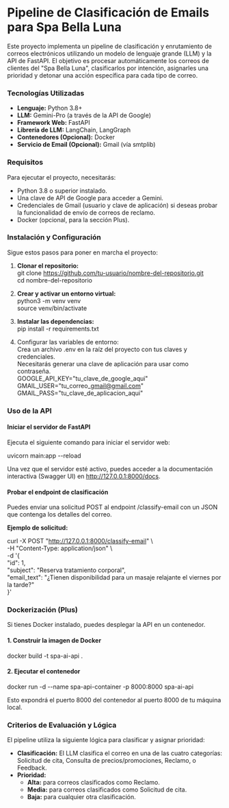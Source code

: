 # **Pipeline de Clasificación de Emails para Spa Bella Luna**

Este proyecto implementa un pipeline de clasificación y enrutamiento de correos electrónicos utilizando un modelo de lenguaje grande (LLM) y la API de FastAPI. El objetivo es procesar automáticamente los correos de clientes del "Spa Bella Luna", clasificarlos por intención, asignarles una prioridad y detonar una acción específica para cada tipo de correo.

### **Tecnologías Utilizadas**

* **Lenguaje:** Python 3.8+  
* **LLM:** Gemini-Pro (a través de la API de Google)  
* **Framework Web:** FastAPI  
* **Librería de LLM:** LangChain, LangGraph  
* **Contenedores (Opcional):** Docker  
* **Servicio de Email (Opcional):** Gmail (vía smtplib)

### **Requisitos**

Para ejecutar el proyecto, necesitarás:

* Python 3.8 o superior instalado.  
* Una clave de API de Google para acceder a Gemini.  
* Credenciales de Gmail (usuario y clave de aplicación) si deseas probar la funcionalidad de envío de correos de reclamo.  
* Docker (opcional, para la sección Plus).

### **Instalación y Configuración**

Sigue estos pasos para poner en marcha el proyecto:

1. **Clonar el repositorio:**  
   git clone https://github.com/tu-usuario/nombre-del-repositorio.git  
   cd nombre-del-repositorio

2. **Crear y activar un entorno virtual:**  
   python3 \-m venv venv  
   source venv/bin/activate

3. **Instalar las dependencias:**  
   pip install \-r requirements.txt

4. Configurar las variables de entorno:  
   Crea un archivo .env en la raíz del proyecto con tus claves y credenciales.  
   Necesitarás generar una clave de aplicación para usar como contraseña.  
   GOOGLE\_API\_KEY="tu\_clave\_de\_google\_aqui"  
   GMAIL\_USER="tu\_correo\_gmail@gmail.com"  
   GMAIL\_PASS="tu\_clave\_de\_aplicacion\_aqui"

### **Uso de la API**

#### **Iniciar el servidor de FastAPI**

Ejecuta el siguiente comando para iniciar el servidor web:

uvicorn main:app \--reload

Una vez que el servidor esté activo, puedes acceder a la documentación interactiva (Swagger UI) en http://127.0.0.1:8000/docs.

#### **Probar el endpoint de clasificación**

Puedes enviar una solicitud POST al endpoint /classify-email con un JSON que contenga los detalles del correo.

**Ejemplo de solicitud:**

curl \-X POST "http://127.0.0.1:8000/classify-email" \\  
\-H "Content-Type: application/json" \\  
\-d '{  
  "id": 1,  
  "subject": "Reserva tratamiento corporal",  
  "email\_text": "¿Tienen disponibilidad para un masaje relajante el viernes por la tarde?"  
}'

### **Dockerización (Plus)**

Si tienes Docker instalado, puedes desplegar la API en un contenedor.

#### **1\. Construir la imagen de Docker**

docker build \-t spa-ai-api .

#### **2\. Ejecutar el contenedor**

docker run \-d \--name spa-api-container \-p 8000:8000 spa-ai-api

Esto expondrá el puerto 8000 del contenedor al puerto 8000 de tu máquina local.

### **Criterios de Evaluación y Lógica**

El pipeline utiliza la siguiente lógica para clasificar y asignar prioridad:

* **Clasificación:** El LLM clasifica el correo en una de las cuatro categorías: Solicitud de cita, Consulta de precios/promociones, Reclamo, o Feedback.  
* **Prioridad:**  
  * **Alta:** para correos clasificados como Reclamo.  
  * **Media:** para correos clasificados como Solicitud de cita.  
  * **Baja:** para cualquier otra clasificación.